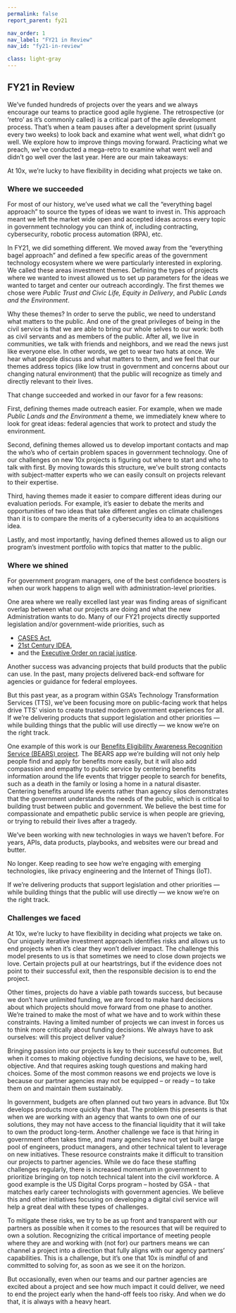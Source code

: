 ```yaml
---
permalink: false
report_parent: fy21

nav_order: 1
nav_label: "FY21 in Review"
nav_id: "fy21-in-review"

class: light-gray
---
```

## FY21 in Review 

<div class="grid-row">
  <div class="mobile:grid-col-12 desktop:grid-col-6">
    <p>We’ve funded hundreds of projects over the years and we always encourage our teams to practice good agile hygiene. The retrospective (or ‘retro’ as it’s commonly called)  is a critical part of the agile development process. That’s when a team pauses after a development sprint (usually every two weeks) to look back and examine what went well, what didn’t go well. We explore how to improve things moving forward. Practicing what we preach, we've conducted a mega-retro to examine what went well and didn’t go well over the last year. Here are our main takeaways:</p>
  </div>
  <div class="mobile:grid-col-12 desktop:grid-col-6 calloutHalf">
    <p>At 10x, we’re lucky to have flexibility in deciding what projects we take on.</p>
  </div>
</div>


### Where we succeeded
For most of our history, we’ve used what we call the “everything bagel approach” to source the types of ideas we want to invest in. This approach meant we left the market wide open and accepted ideas across every topic in government technology you can think of, including contracting, cybersecurity, robotic process automation (RPA), etc.

In FY21, we did something different. We moved away from the “everything bagel approach” and  defined a few specific areas of the government technology ecosystem where we were particularly interested in exploring. We called these areas investment themes. Defining the types of projects where we wanted to invest allowed us to set up parameters for the ideas we wanted to target and center our outreach accordingly. The first themes we chose were _Public Trust and Civic Life, Equity in Delivery_, and _Public Lands and the Environment_. 

Why these themes? In order to serve the public, we need to understand what matters to the public. And one of the great privileges of being in the civil service is that we are able to bring our whole selves to our work: both as civil servants and as members of the public. After all, we live in communities, we talk with friends and neighbors, and we read the news just like everyone else. In other words, we get to wear two hats at once. We hear what people discuss and what matters to them, and we feel that our themes address topics (like low trust in government and concerns about our changing natural environment) that the public will recognize as timely and directly relevant to their lives.

That change succeeded and worked in our favor for a few reasons:

First, defining themes made outreach easier. For example, when we made _Public Lands and the Environment_ a theme, we immediately knew where to look for great ideas: federal agencies that work to protect and study the environment.

Second, defining themes allowed us to develop important contacts and map the who’s who of certain problem spaces in government technology. One of our challenges on new 10x projects is figuring out where to start and who to talk with first. By moving towards this structure, we’ve built strong contacts with subject-matter experts who we can easily consult on projects relevant to their expertise.

Third, having themes made it easier to compare different ideas during our evaluation periods. For example, it’s easier to debate the merits and opportunities of two ideas that take different angles on climate challenges than it is to compare the merits of a cybersecurity idea to an acquisitions idea.  

Lastly, and most importantly, having defined themes allowed us to align our program’s investment portfolio with topics that matter to the public.

### Where we shined

For government program managers, one of the best confidence boosters is when our work happens to align well with administration-level priorities.

One area where we really excelled last year was finding areas of significant overlap between what our projects are doing and what the new Administration wants to do. Many of our FY21 projects directly supported legislation and/or government-wide priorities, such as

- [CASES Act](https://www.congress.gov/bill/116th-congress/house-bill/1079),
- [21st Century IDEA](https://www.congress.gov/bill/115th-congress/house-bill/5759/text),
- and the [Executive Order on racial justice](https://www.whitehouse.gov/briefing-room/presidential-actions/2021/01/20/executive-order-advancing-racial-equity-and-support-for-underserved-communities-through-the-federal-government/).

Another success was advancing projects that build products that the public can use. In the past, many projects delivered back-end software for agencies or guidance for federal employees.

But this past year, as a program within GSA’s Technology Transformation Services (TTS), we’ve been focusing more on public-facing work that helps drive TTS’ vision to create trusted modern government experiences for all. If we’re delivering products that support legislation and other priorities — while building things that the public will use directly — we know we’re on the right track.

One example of this work is our [Benefits Eligibility Awareness Recognition Service (BEARS) project](/projects/benefits-eligibility-resource/). The BEARS app we’re building will not only help people find and apply for benefits more easily, but it will also add compassion and empathy to public service by centering benefits information around the life events that trigger people to search for benefits, such as a death in the family or losing a home in a natural disaster. Centering benefits around life events rather than agency silos demonstrates that the government understands the needs of the public, which is critical to building trust between public and government. We believe the best time for compassionate and empathetic public service is when people are grieving, or trying to rebuild their lives after a tragedy.

We’ve been working with new technologies in ways we haven’t before. For years, APIs, data products, playbooks, and websites were our bread and butter.

No longer. Keep reading to see how we’re engaging with emerging technologies, like privacy engineering and the Internet of Things (IoT).

<div class="grid-row">
  <div class="grid-col-12 calloutFull">
    <p>If we’re delivering products that support legislation and other priorities — while building things that the public will use directly — we know we’re on the right track.</p>
  </div>
</div>

### Challenges we faced

At 10x, we’re lucky to have flexibility in deciding what projects we take on. Our uniquely iterative investment approach identifies risks and allows us to end projects when it’s clear they won’t deliver impact. The challenge this model presents to us is that sometimes we need to close down projects we love. Certain projects pull at our heartstrings, but if the evidence does not point to their successful exit, then the responsible decision is to end the project. 

Other times, projects do have a viable path towards success, but because we don’t have unlimited funding, we are forced to make hard decisions about which projects should move forward from one phase to another. We’re trained to make the most of what we have and to work within these constraints. Having a limited number of projects we can invest in forces us to think more critically about funding decisions. We always have to ask ourselves: will this project deliver value?

Bringing passion into our projects is key to their successful outcomes. But when it comes to making objective funding decisions, we have to be, well, objective. And that requires asking tough questions and making hard choices. Some of the most common reasons we end projects we love is because our partner agencies may not be equipped – or ready – to take them on and maintain them sustainably.

In government, budgets are often planned out two years in advance. But 10x develops products more quickly than that. The problem this presents is that when we are working with an agency that wants to own one of our solutions, they may not have access to the financial liquidity that it will take to own the product long-term. Another challenge we face is that hiring in government often takes time, and many agencies have not yet built a large pool of engineers, product managers, and other technical talent to leverage on new initiatives. These resource constraints make it difficult to transition our projects to partner agencies. While we do face these staffing challenges regularly, there is increased momentum in government to prioritize bringing on top notch technical talent into the civil workforce. A good example is the US Digital Corps program – hosted by GSA - that matches early career technologists with government agencies. We believe this and other initiatives focusing on developing  a digital civil service will help a great deal with these types of challenges. 

To mitigate these risks, we try to be as up front and transparent with our partners as possible when it comes to the resources that will be required to own a solution. Recognizing the critical importance of meeting people where they are and working with (not for) our partners means we can channel a project into a direction that fully aligns with our agency partners’ capabilities. This is a challenge, but it’s one that 10x is mindful of and committed to solving  for, as soon as we see it on the horizon.

But occasionally, even when our teams and our partner agencies are excited about a project and see how much impact it could deliver, we need to end the project early when the hand-off feels too risky. And when we do that, it is always with a heavy heart. 